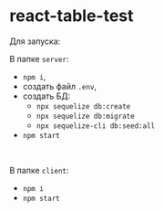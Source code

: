 # react-table-test

Для запуска:
<br>

В папке `server`:
 - `npm i`,
 - создать файл `.env`,
 - создать БД:
   - `npx sequelize db:create`
   - `npx sequelize db:migrate`
   - `npx sequelize-cli db:seed:all`
 - `npm start`
<br>

В папке `client`:
 - `npm i`
 - `npm start`
